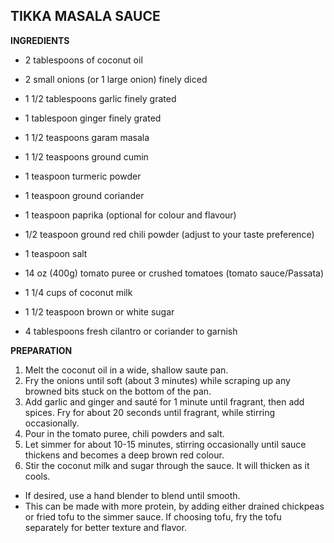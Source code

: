 ## TIKKA MASALA SAUCE

**INGREDIENTS**

* 2 tablespoons of coconut oil
* 2 small onions (or 1 large onion) finely diced
* 1 1/2 tablespoons garlic finely grated
* 1 tablespoon ginger finely grated

* 1 1/2 teaspoons garam masala
* 1 1/2 teaspoons ground cumin
* 1 teaspoon turmeric powder
* 1 teaspoon ground coriander
* 1 teaspoon paprika (optional for colour and flavour)
* 1/2 teaspoon ground red chili powder (adjust to your taste preference)
* 1 teaspoon salt

* 14 oz (400g) tomato puree or crushed tomatoes (tomato sauce/Passata)
* 1 1/4 cups of coconut milk
* 1 1/2 teaspoon brown or white sugar

* 4 tablespoons fresh cilantro or coriander to garnish

**PREPARATION**

1. Melt the coconut oil in a wide, shallow saute pan. 
2. Fry the onions until soft (about 3 minutes) while scraping up any browned bits stuck on the bottom of the pan. 
3. Add garlic and ginger and sauté for 1 minute until fragrant, then add spices. Fry for about 20 seconds until fragrant, while stirring occasionally.
4. Pour in the tomato puree, chili powders and salt. 
5. Let simmer for about 10-15 minutes, stirring occasionally until sauce thickens and becomes a deep brown red colour.
6. Stir the coconut milk and sugar through the sauce. It will thicken as it cools.

* If desired, use a hand blender to blend until smooth.
* This can be made with more protein, by adding either drained chickpeas or fried tofu to the simmer sauce.  If choosing tofu, fry the tofu separately for better texture and flavor.
